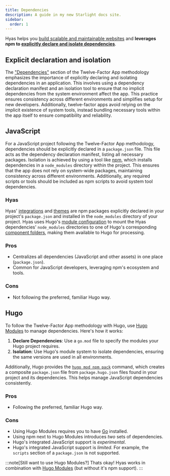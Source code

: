 ```yaml
---
title: Dependencies
description: A guide in my new Starlight docs site.
sidebar:
  order: 1
---
```


Hyas helps you [build scalable and maintainable websites](/concepts/why-hyas/#solid-architecture) and __leverages npm to [explicitly declare and isolate dependencies](https://12factor.net/dependencies)__.

## Explicit declaration and isolation

The ["Dependencies"](https://12factor.net/dependencies) section of the Twelve-Factor App methodology emphasizes the importance of explicitly declaring and isolating dependencies in an application. This involves using a dependency declaration manifest and an isolation tool to ensure that no implicit dependencies from the system environment affect the app. This practice ensures consistency across different environments and simplifies setup for new developers. Additionally, twelve-factor apps avoid relying on the implicit existence of system tools, instead bundling necessary tools within the app itself to ensure compatibility and reliability.

## JavaScript

For a JavaScript project following the Twelve-Factor App methodology, dependencies should be explicitly declared in a `package.json` file. This file acts as the dependency declaration manifest, listing all necessary packages. Isolation is achieved by using a tool like [npm](https://www.npmjs.com/), which installs dependencies in a `node_modules` directory within the project. This ensures that the app does not rely on system-wide packages, maintaining consistency across different environments. Additionally, any required scripts or tools should be included as npm scripts to avoid system tool dependencies.

### Hyas

Hyas' [integrations](/guides/integrations/) and [themes](/guides/themes/) are npm packages explicitly declared in your project's `package.json` and installed in the `node_modules` directory of your project. Hyas uses Hugo's [module configuration](https://gohugo.io/hugo-modules/configuration/#module-configuration-mounts) to mount the Hyas dependencies' `node_modules` directories to one of Hugo's corresponding [component folders](https://gohugo.io/getting-started/directory-structure/#directories), making them available to Hugo for processing.

### Pros

- Centralizes all dependencies (JavaScript and other assets) in one place (`package.json`).
- Common for JavaScript developers, leveraging npm's ecosystem and tools.


### Cons

- Not following the preferred, familiar Hugo way.

## Hugo

To follow the Twelve-Factor App methodology with Hugo, use [Hugo Modules](https://gohugo.io/hugo-modules/use-modules/) to manage dependencies. Here's how it works:

1. __Declare Dependencies__: Use a `go.mod` file to specify the modules your Hugo project requires.
2. __Isolation__: Use Hugo's module system to isolate dependencies, ensuring the same versions are used in all environments.

Additionally, Hugo provides the [`hugo mod npm pack`](https://gohugo.io/commands/hugo_mod_npm_pack/) command, which creates a composite `package.json` file from `package.hugo.json` files found in your project and its dependencies. This helps manage JavaScript dependencies consistently.

### Pros

- Following the preferred, familiar Hugo way.

### Cons

- Using Hugo Modules requires you to have [Go](https://go.dev/dl/) installed.
- Using npm next to Hugo Modules introduces _two_ sets of dependencies.
- Hugo's integrated JavaScript support is _experimental_.
- Hugo's integrated JavaScript support is _limited_. For example, the `scripts` section of a `package.json` is not supported.

:::note[Still want to use Hugo Modules?]
 Thats okay! Hyas works in combination with [Hugo Modules](https://gohugo.io/hugo-modules/) (but without it's npm support).
:::
